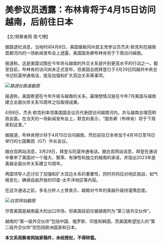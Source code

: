 # 美参议员透露：布林肯将于4月15日访问越南，后前往日本

【文/观察者网 周弋博】

据路透社消息，当地时间4月8日，美国俄勒冈州民主党参议员杰夫·默克利在越南首都河内的一场新闻发布会上透露，美国国务卿布林肯将于下周访问越南。

报道称，这是美国试图在今年将与越南的外交关系提升到更高水平的行动之一。截至目前，布林肯的访问尚未正式宣布，但美国总统拜登已于3月29日同越共中央总书记阮富仲通电话，提及加强和扩大双边关系等事项。

![](https://inews.gtimg.com/newsapp_bt/0/15773666657/1000)_路透社报道截图_

报道称，美国希望在今年升级与越南的关系，最理想情况是在今年7月美国与越南建立全面伙伴关系10周年之际取得成果。

4月8日，杰夫·默克利率领美国国会议员代表团访问越南河内，并与越南总理范明政会面。在当天的一场新闻发布会上，默克利表示，“国务卿（布林肯）将于下周来到这里。”

据报道，布林肯预计将于4月15日访问越南，然后前往日本参加于4月16日至18日举行的七国集团（G7）外长会议。

据白宫网站消息，3月29日，拜登与阮富仲通电话。据白宫网站消息，拜登在通话中重申了美国对一个强大、繁荣、有弹性和独立的越南的承诺，并指出2023年是美越全面伙伴关系建立10周年。

两国领导人还讨论了加强和扩大双边关系的重要性，同时共同应对地区挑战，如气候变化、确保自由开放的印度-太平洋地区等内容。

在这次通话之前，多名分析人士曾表示，越南对今年的美越升级持谨慎态度。

![](https://inews.gtimg.com/newsapp_bt/0/15773666659/1000)_白宫网站截图_

尽管美国是越南最大的出口市场，但美国目前仅被越南列为“第三级外交伙伴”。

越南的“第一级外交伙伴”包括中国、俄罗斯、印度和韩国，而美国希望加入的“第二级外交伙伴”则包括欧洲国家和日本。

**本文系观察者网独家稿件，未经授权，不得转载。**

